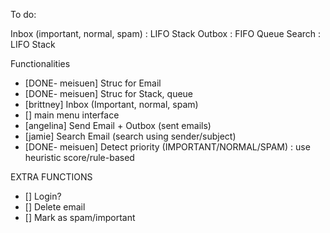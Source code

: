 To do:

Inbox (important, normal, spam) : LIFO Stack
Outbox : FIFO Queue
Search : LIFO Stack

Functionalities
- [DONE- meisuen] Struc for Email
- [DONE- meisuen] Struc for Stack, queue
- [brittney] Inbox (Important, normal, spam)
- [] main menu interface
- [angelina] Send Email + Outbox (sent emails)
- [jamie] Search Email (search using sender/subject)
- [DONE- meisuen] Detect priority (IMPORTANT/NORMAL/SPAM) : use heuristic score/rule-based

EXTRA FUNCTIONS
- [] Login?
- [] Delete email
- [] Mark as spam/important